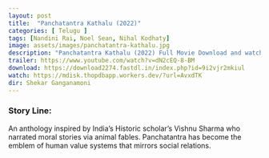 ```yaml
---
layout: post
title:  "Panchatantra Kathalu (2022)"
categories: [ Telugu ]
tags: [Nandini Rai, Noel Sean, Nihal Kodhaty]
image: assets/images/panchatantra-kathalu.jpg
description: "Panchatantra Kathalu (2022) Full Movie Download and watch online 720p low file size 500 mb."
trailer: https://www.youtube.com/watch?v=dN2cEQ-8-BM
download: https://download2274.fastdl.in/index.php?id=9i2vjr2mkiul
watch: https://mdisk.thopdbapp.workers.dev/?url=AvxdTK
dir: Shekar Ganganamoni
---
```


### Story Line:
An anthology inspired by India’s Historic scholar’s Vishnu Sharma who narrated moral stories via animal fables. Panchatantra has become the emblem of human value systems that mirrors social relations.






